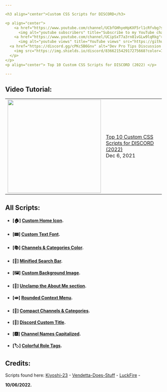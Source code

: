 ```yaml
---

<h3 align="center">Custom CSS Scripts for DISCORD</h3>

<p align="center">
    <a href="https://www.youtube.com/channel/UCbfGHhyeHpKXF5rl1cRfvbg?sub_confirmation=1">
      <img alt="youtube subscribers" title="Subscribe to my YouTube channel" src="https://github-readme-youtube-stats.herokuapp.com/subscribers/index.php?id=UCbfGHhyeHpKXF5rl1cRfvbg&key=AIzaSyDvBOxP4M5Ygutbku6_3whU2YR6xV9KKV8&style=for-the-badge&color=red&labelColor=ce4630&label=Subscribers"/></a> 
    <a href="https://www.youtube.com/channel/UCipSxT7a3rn81vGLw9lqRkg">
      <img alt="youtube views" title="YouTube views" src="https://github-readme-youtube-stats.herokuapp.com/views/index.php?id=UCbfGHhyeHpKXF5rl1cRfvbg&key=AIzaSyDvBOxP4M5Ygutbku6_3whU2YR6xV9KKV8&label=View+Count&style=for-the-badge&color=blue&labelColor=0b689d"/></a>
  <a href="https://discord.gg/cPKc5B6Gnv" alt="Dev Pro Tips Discussion & Support Server">
    <img src="https://img.shields.io/discord/836621542917275668?color=7289DA&labelColor=4a64bd&logo=discord&logoColor=white&style=for-the-badge"/></a>
  </p>
</p>
<p align="center"> Top 10 Custom CSS Scripts for DISCORD (2022) </p>

---
```


## Video Tutorial:
<table><tr><td><a href="https://www.youtube.com/watch?v=ogifU7weUjA"><img width="300px" src="https://i.imgur.com/z2JRyvh.png"></a></td>
<td><a href="https://www.youtube.com/watch?v=ogifU7weUjA">Top 10 Custom CSS Scripts for DISCORD (2022) </a><br/>Dec 6, 2021</td></tr></table>


## All Scripts:
 
- #### [🏠] **[Custom Home Icon](https://github.com/LawOff/10CustomCSS/blob/main/scripts/custom_home_icon.css "Custom Home Icon").**

- #### [📟] **[Custom Text Font](https://github.com/LawOff/10CustomCSS/blob/main/scripts/custom_discord_font.css "Custom Text Font").**

- #### [📚] **[Channels & Categories Color](https://github.com/LawOff/10CustomCSS/blob/main/scripts/channels_categories_color.css "Channels & Categories Color").**

- #### [🔎] **[Minified Search Bar](https://github.com/LawOff/10CustomCSS/blob/main/scripts/mini_search_bar.css "Minified Search Bar").**

- #### [🖼️] **[Custom Background Image](https://github.com/LawOff/10CustomCSS/blob/main/scripts/custom_background.css "Custom Background Image").**

- #### [📑] **[Unclamp the About Me section](https://github.com/LawOff/10CustomCSS/blob/main/scripts/unclamp_about_me.css "Unclamp the About Me section").**

- #### [🫓] **[Rounded Context Menu](https://github.com/LawOff/10CustomCSS/blob/main/scripts/rounded_menu.css "Rounded Context Menu").**

- #### [:page_with_curl:] **[Compact Channels & Categories](https://github.com/LawOff/10CustomCSS/blob/main/scripts/channels_categories_compact.css "Compact Channels & Categories").**

- #### [:mega:] **[Discord Custom Title](https://github.com/LawOff/10CustomCSS/blob/main/scripts/custom_title.css "Discord Custom Title").**

- #### [🅰️] **[Channel Names Capitalized](https://github.com/LawOff/10CustomCSS/blob/main/scripts/channels_name_capitalized.css "Channel Names Capitalized").**

- #### [🏷️] **[Colorful Role Tags](https://github.com/LawOff/10CustomCSS/blob/main/scripts/colorful_role_tags.css "Colorful Role Tags").**


## Credits:

Scripts found here:
[Kiyoshi-23](https://github.com/Kiyoshi-23/BD-Custom-CSS "Kiyoshi-23") - 
[Vendetta-Does-Stuff](https://github.com/Vendetta-Does-Stuff/Custom-BetterDiscord-CSS "Vendetta-Does-Stuff") - 
[LuckFire](https://github.com/Discord-Theme-Addons/snippets "Vendetta-Does-Stuff") -


**10/06/2022.**
